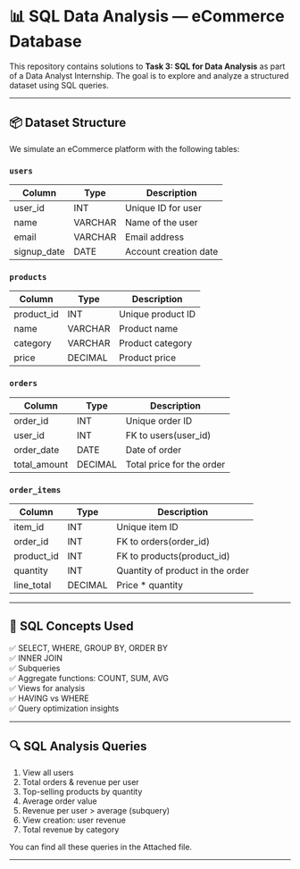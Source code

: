 # 📊 SQL Data Analysis — eCommerce Database

This repository contains solutions to **Task 3: SQL for Data Analysis** as part of a Data Analyst Internship. The goal is to explore and analyze a structured dataset using SQL queries.

---

## 📦 Dataset Structure

We simulate an eCommerce platform with the following tables:

### `users`
| Column      | Type    | Description             |
|-------------|---------|-------------------------|
| user_id     | INT     | Unique ID for user      |
| name        | VARCHAR | Name of the user        |
| email       | VARCHAR | Email address           |
| signup_date | DATE    | Account creation date   |

### `products`
| Column     | Type     | Description             |
|------------|----------|-------------------------|
| product_id | INT      | Unique product ID       |
| name       | VARCHAR  | Product name            |
| category   | VARCHAR  | Product category        |
| price      | DECIMAL  | Product price           |

### `orders`
| Column      | Type     | Description                     |
|-------------|----------|---------------------------------|
| order_id    | INT      | Unique order ID                 |
| user_id     | INT      | FK to users(user_id)            |
| order_date  | DATE     | Date of order                   |
| total_amount| DECIMAL  | Total price for the order       |

### `order_items`
| Column     | Type     | Description                           |
|------------|----------|---------------------------------------|
| item_id    | INT      | Unique item ID                        |
| order_id   | INT      | FK to orders(order_id)                |
| product_id | INT      | FK to products(product_id)            |
| quantity   | INT      | Quantity of product in the order      |
| line_total | DECIMAL  | Price * quantity                      |

---

## 🧠 SQL Concepts Used

✅ SELECT, WHERE, GROUP BY, ORDER BY  
✅ INNER JOIN  
✅ Subqueries  
✅ Aggregate functions: COUNT, SUM, AVG  
✅ Views for analysis  
✅ HAVING vs WHERE  
✅ Query optimization insights

---

## 🔍 SQL Analysis Queries

1. View all users  
2. Total orders & revenue per user  
3. Top-selling products by quantity  
4. Average order value  
5. Revenue per user > average (subquery)  
6. View creation: user revenue  
7. Total revenue by category  

You can find all these queries in the Attached file.

---


